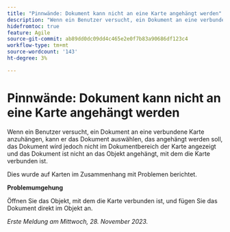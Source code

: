 ```yaml
---
title: "Pinnwände: Dokument kann nicht an eine Karte angehängt werden"
description: "Wenn ein Benutzer versucht, ein Dokument an eine verbundene Karte anzuhängen, kann er das Dokument auswählen, das angehängt werden soll, das Dokument wird jedoch nicht im Dokumentbereich der Karte angezeigt und das Dokument ist nicht an das Objekt angehängt, mit dem die Karte verbunden ist."
hidefromtoc: true
feature: Agile
source-git-commit: ab89dd0dc09dd4c465e2e0f7b83a90686df123c4
workflow-type: tm+mt
source-wordcount: '143'
ht-degree: 3%

---
```



# Pinnwände: Dokument kann nicht an eine Karte angehängt werden

<!--WF and WFP TOCs-->

Wenn ein Benutzer versucht, ein Dokument an eine verbundene Karte anzuhängen, kann er das Dokument auswählen, das angehängt werden soll, das Dokument wird jedoch nicht im Dokumentbereich der Karte angezeigt und das Dokument ist nicht an das Objekt angehängt, mit dem die Karte verbunden ist.

Dies wurde auf Karten im Zusammenhang mit Problemen berichtet.

**Problemumgehung**

Öffnen Sie das Objekt, mit dem die Karte verbunden ist, und fügen Sie das Dokument direkt im Objekt an.

_Erste Meldung am Mittwoch, 28. November 2023._

